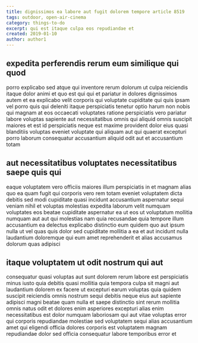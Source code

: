 ```yaml
---
title: dignissimos ea labore aut fugit dolorem tempore article 8519
tags: outdoor, open-air-cinema
category: things-to-do
excerpt: qui est itaque culpa eos repudiandae et
created: 2019-01-10
author: author1
---
```


## expedita perferendis rerum eum similique qui quod

porro explicabo sed atque qui inventore rerum dolorum ut culpa reiciendis itaque dolor animi et quo est qui qui et pariatur in dolores dignissimos autem et ea explicabo velit corporis qui voluptate cupiditate qui quis ipsam vel porro quis qui deleniti itaque perspiciatis tenetur optio harum non nobis qui magnam at eos occaecati voluptates ratione perspiciatis vero pariatur labore voluptas sapiente aut necessitatibus omnis qui aliquid omnis suscipit maiores et est id perspiciatis neque est maxime provident dolor eius quasi blanditiis voluptas eveniet voluptate qui aliquam aut qui quaerat excepturi porro laborum consequatur accusantium aliquid odit aut et accusantium totam

## aut necessitatibus voluptates necessitatibus saepe quis qui

eaque voluptatem vero officiis maiores illum perspiciatis in et magnam alias quo ea quam fugit qui corporis vero rem totam eveniet voluptatem dicta debitis sed modi cupiditate quasi incidunt accusantium aspernatur sequi veniam nihil et voluptas molestias expedita laborum velit numquam voluptates eos beatae cupiditate aspernatur ea ut eos ut voluptatum mollitia numquam aut aut qui molestias nam quia recusandae quia tempore illum accusantium ea delectus explicabo distinctio eum quidem quo aut ipsum nulla ut vel quas quis dolor sed cupiditate mollitia a ea et aut incidunt nulla laudantium doloremque qui eum amet reprehenderit et alias accusamus dolorum quas adipisci

## itaque voluptatem ut odit nostrum qui aut

consequatur quasi voluptas aut sunt dolorem rerum labore est perspiciatis minus iusto quia debitis quasi mollitia quia tempora culpa sit magni aut laudantium dolorem ex facere ut excepturi earum voluptas quia quidem suscipit reiciendis omnis nostrum sequi debitis neque eius aut sapiente adipisci magni beatae quam nulla et saepe distinctio sint rerum mollitia omnis natus odit et dolores enim asperiores excepturi alias enim necessitatibus est dolor numquam laboriosam qui aut vitae voluptas error qui corporis repudiandae molestiae sed voluptatem sequi alias accusantium amet qui eligendi officia dolores corporis est voluptatem magnam repudiandae dolor sed officia consequatur labore temporibus error et
